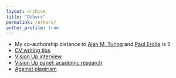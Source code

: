 ```yaml
---
layout: archive
title: "Others"
permalink: /others/
author_profile: true
---
```


- My co-authorship distance to [Alan M. Turing](https://www.csauthors.net/distance/mohammad-m-ahmadpanah/alan-m-turing) and [Paul Erdős](https://www.csauthors.net/distance/mohammad-m-ahmadpanah/paul-erdos) is 5
- [CV writing tips](/cv-workshop)
- [Vision Up interview](https://youtu.be/M6lmdOlpbDk)
- [Vision Up panel: academic research](https://youtu.be/9bzZfwGc48o)
- [Against plagirism](http://pap.blog.ir/)

